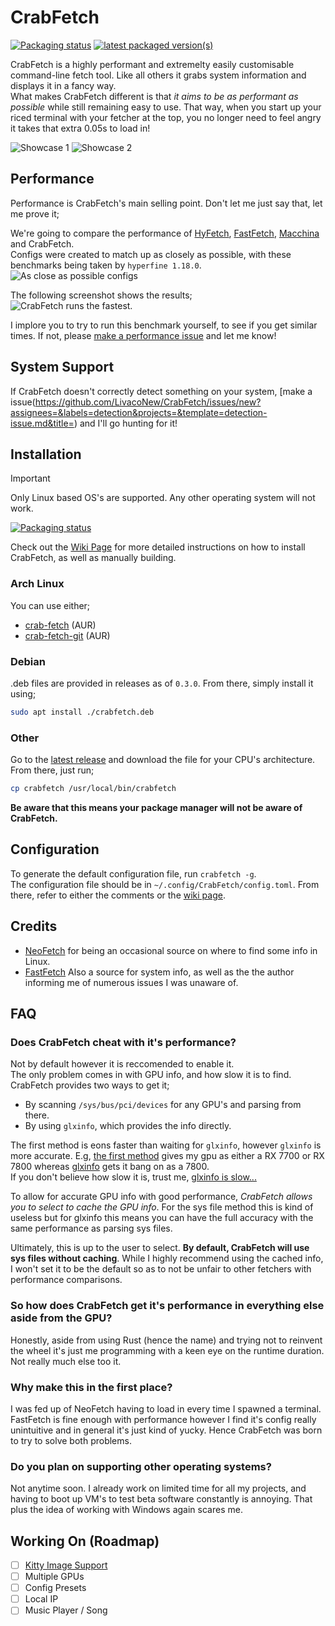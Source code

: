 # CrabFetch
[![Packaging status](https://repology.org/badge/tiny-repos/crab-fetch.svg)](https://repology.org/project/crab-fetch/versions)
[![latest packaged version(s)](https://repology.org/badge/latest-versions/crab-fetch.svg)](https://repology.org/project/crab-fetch/versions)

CrabFetch is a highly performant and extremelty easily customisable command-line fetch tool. Like all others it grabs system information and displays it in a fancy way.<br>
What makes CrabFetch different is that _it aims to be as performant as possible_ while still remaining easy to use. That way, when you start up your riced terminal with your fetcher at the top, you no longer need to feel angry it takes that extra 0.05s to load in!

![Showcase 1](https://i.imgur.com/k6GMh63.png)
![Showcase 2](https://i.imgur.com/abu7XOl.png)


## Performance
Performance is CrabFetch's main selling point. Don't let me just say that, let me prove it;  

We're going to compare the performance of [HyFetch](https://github.com/dylanaraps/neofetch), [FastFetch](https://github.com/fastfetch-cli/fastfetch), [Macchina](https://github.com/Macchina-CLI/macchina) and CrabFetch.  
Configs were created to match up as closely as possible, with these benchmarks being taken by `hyperfine 1.18.0`.  
![As close as possible configs](https://i.imgur.com/RCEQOJo.png)  
  
The following screenshot shows the results;  
![CrabFetch runs the fastest.](https://i.imgur.com/EMD5YWc.png)  
  
I implore you to try to run this benchmark yourself, to see if you get similar times. If not, please [make a performance issue](https://github.com/LivacoNew/CrabFetch/issues/new?assignees=&labels=performance&projects=&template=performance-issue.md&title=) and let me know!


## System Support
If CrabFetch doesn't correctly detect something on your system, [make a issue(https://github.com/LivacoNew/CrabFetch/issues/new?assignees=&labels=detection&projects=&template=detection-issue.md&title=) and I'll go hunting for it!


## Installation
> [!IMPORTANT]
> Only Linux based OS's are supported. Any other operating system will not work.
>
[![Packaging status](https://repology.org/badge/vertical-allrepos/crab-fetch.svg)](https://repology.org/project/crab-fetch/versions)

Check out the [Wiki Page](https://github.com/LivacoNew/CrabFetch/wiki/Installation) for more detailed instructions on how to install CrabFetch, as well as manually building.

### Arch Linux
You can use either;
- [crab-fetch](https://aur.archlinux.org/packages/crab-fetch) (AUR)
- [crab-fetch-git](https://aur.archlinux.org/packages/crab-fetch-git) (AUR)

### Debian
.deb files are provided in releases as of `0.3.0`. From there, simply install it using;
```sh
sudo apt install ./crabfetch.deb
```

### Other
Go to the [latest release](https://github.com/LivacoNew/CrabFetch/releases/latest) and download the file for your CPU's architecture. From there, just run;
```sh
cp crabfetch /usr/local/bin/crabfetch
```
**Be aware that this means your package manager will not be aware of CrabFetch.**

## Configuration
To generate the default configuration file, run `crabfetch -g`.<br>
The configuration file should be in `~/.config/CrabFetch/config.toml`. From there, refer to either the comments or the [wiki page](https://github.com/LivacoNew/CrabFetch/wiki/Configuration).

## Credits
- [NeoFetch](https://github.com/dylanaraps/neofetch) for being an occasional source on where to find some info in Linux.
- [FastFetch](https://github.com/fastfetch-cli/fastfetch) Also a source for system info, as well as the the author informing me of numerous issues I was unaware of.


## FAQ
### Does CrabFetch cheat with it's performance?
Not by default however it is reccomended to enable it.<br>
The only problem comes in with GPU info, and how slow it is to find. CrabFetch provides two ways to get it;
- By scanning `/sys/bus/pci/devices` for any GPU's and parsing from there.
- By using `glxinfo`, which provides the info directly.

The first method is eons faster than waiting for `glxinfo`, however `glxinfo` is more accurate. E.g, [the first method](https://i.imgur.com/IzWCnlF.png) gives my gpu as either a RX 7700 or RX 7800 whereas [glxinfo](https://i.imgur.com/k7ds3ZK.png) gets it bang on as a 7800.<br>
If you don't believe how slow it is, trust me, [glxinfo is slow...](https://i.imgur.com/YlzENV4.png)

To allow for accurate GPU info with good performance, _CrabFetch allows you to select to cache the GPU info_. For the sys file method this is kind of useless but for glxinfo this means you can have the full accuracy with the same performance as parsing sys files.

Ultimately, this is up to the user to select. **By default, CrabFetch will use sys files without caching**. While I highly recommend using the cached info, I won't set it to be the default so as to not be unfair to other fetchers with performance comparisons.

### So how does CrabFetch get it's performance in everything else aside from the GPU?
Honestly, aside from using Rust (hence the name) and trying not to reinvent the wheel it's just me programming with a keen eye on the runtime duration. Not really much else too it.

### Why make this in the first place?
I was fed up of NeoFetch having to load in every time I spawned a terminal. FastFetch is fine enough with performance however I find it's config really unintuitive and in general it's just kind of yucky. Hence CrabFetch was born to try to solve both problems.

### Do you plan on supporting other operating systems?
Not anytime soon. I already work on limited time for all my projects, and having to boot up VM's to test beta software constantly is annoying. That plus the idea of working with Windows again scares me.


## Working On (Roadmap)
- [ ] [Kitty Image Support](https://sw.kovidgoyal.net/kitty/graphics-protocol/)
- [ ] Multiple GPUs
- [ ] Config Presets
- [ ] Local IP
- [ ] Music Player / Song

